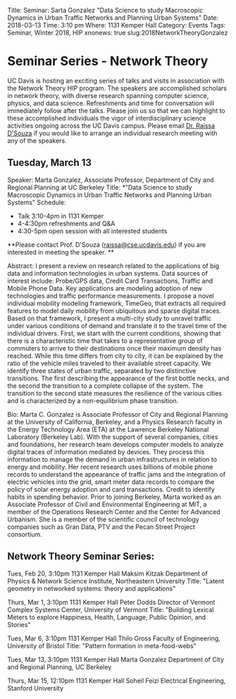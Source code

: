 Title: Seminar: Sarta Gonzalez "Data Science to study Macroscopic Dynamics in Urban Traffic Networks and Planning Urban Systems"
Date: 2018-03-13
Time: 3:10 pm
Where: 1131 Kemper Hall
Category: Events
Tags: Seminar, Winter 2018, HIP
xnonews: true
slug:2018NetworkTheoryGonzalez

# Seminar Series - Network Theory

UC Davis is hosting an exciting series of talks and visits in association with the Network Theory HIP program. The speakers are accomplished scholars in network theory, with diverse research spanning computer science, physics, and data science. Refreshments and time for conversation will immediately follow after the talks. Please join us so that we can highlight to these accomplished individuals the vigor of interdisciplinary science activities ongoing across the UC Davis campus. Please email [Dr. Raissa D'Souza](mailto:raissa@cse.ucdavis.edu) if you would like to arrange an individual research meeting with any of the speakers.  

## Tuesday, March 13
Speaker: Marta Gonzalez, Associate Professor, Department of City and Regional Planning at UC Berkeley 
Title: *"Data Science to study Macroscopic Dynamics in Urban Traffic Networks and Planning Urban Systems"
Schedule:
* Talk 3:10-4pm in 1131 Kemper 
* 4-4:30pm refreshments and Q&A
* 4:30-5pm open session with all interested students

**Please contact Prof. D'Souza (raissa@cse.ucdavis.edu) if you are interested in meeting the speaker. **

Abstract: I present a review on research related to the applications of big data and information technologies in urban systems. Data sources of interest include: Probe/GPS data, Credit Card Transactions, Traffic and Mobile Phone Data. Key applications are modeling adoption of new technologies and traffic performance measurements. I propose a novel individual mobility modeling framework, TimeGeo, that extracts all required features to model daily mobility from ubiquitous and sparse digital traces. Based on that framework, I present a multi-city study to unravel traffic under various conditions of demand and translate it to the travel time of the individual drivers. First, we start with the current conditions, showing that there is a characteristic time that takes to a representative group of commuters to arrive to their destinations once their maximum density has reached. While this time differs from city to city, it can be explained by the ratio of the vehicle miles traveled to their available street capacity. We identify three states of urban traffic, separated by two distinctive transitions. The first describing the appearance of the first bottle necks, and the second the transition to a complete collapse of the system. The transition to the second state measures the resilience of the various cities and is characterized by a non-equilibrium phase transition.
 
Bio: Marta C. Gonzalez is Associate Professor of City and Regional Planning at the University of California, Berkeley, and a Physics Research faculty in the Energy Technology Area (ETA) at the Lawrence Berkeley National Laboratory (Berkeley Lab). With the support of several companies, cities and foundations, her research team develops computer models to analyze digital traces of information mediated by devices. They process this information to manage the demand in urban infrastructures in relation to energy and mobility. Her recent research uses billions of mobile phone records to understand the appearance of traffic jams and the integration of electric vehicles into the grid, smart meter data records to compare the policy of solar energy adoption and card transactions. Credit to identify habits in spending behavior. Prior to joining Berkeley, Marta worked as an Associate Professor of Civil and Environmental Engineering at MIT, a member of the Operations Research Center and the Center for Advanced Urbanism. She is a member of the scientific council of technology companies such as Gran Data, PTV and the Pecan Street Project consortium.

## Network Theory Seminar Series: 

Tues, Feb 20, 3:10pm 1131 Kemper Hall 
Maksim Kitzak
Department of Physics & Network Science Institute, Northeastern University 
Title: "Latent geometry in networked systems: theory and applications"

Thurs, Mar 1, 3:10pm 1131 Kemper Hall 
Peter Dodds
Director of Vermont Complex Systems Center, University of Vermont
Title: "Building Lexical Meters to explore Happiness, Health, Language, Public Opinion, and Stories"

Tues, Mar 6, 3:10pm 1131 Kemper Hall 
Thilo Gross
Faculty of Engineering, University of Bristol
Title: "Pattern formation in meta-food-webs"

Tues, Mar 13, 3:10pm 1131 Kemper Hall 
Marta Gonzalez
Department of City and Regional Planning, UC Berkeley 

Thurs, Mar 15, 12:10pm 1131 Kemper Hall 
Soheil Feizi
Electrical Engineering, Stanford University 